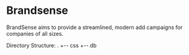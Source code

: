 # Brandsense

BrandSense aims to provide a streamlined, modern add campaigns for companies of all sizes.

Directory Structure:
.
+-- css
+-- db
  
